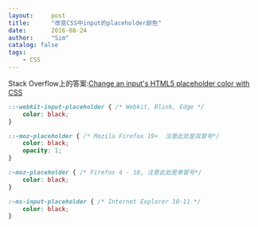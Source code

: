 ```yaml
---
layout:     post
title:      "改变CSS中input的placeholder颜色"
date:       2016-08-24
author:     "Sim"
catalog: false
tags:
    - CSS
---
```


Stack Overflow上的答案:[Change an input's HTML5 placeholder color with CSS](http://stackoverflow.com/questions/2610497/change-an-inputs-html5-placeholder-color-with-css)

```css
::-webkit-input-placeholder { /* Webkit, Blink, Edge */
	color: black;
}

::-moz-placeholder { /* Mozila Firefox 19+  注意此处是双冒号*/
	color: black;
	opacity: 1;
}

:-moz-placeholder { /* Firefox 4 - 18, 注意此处是单冒号*/
	color: black;
}

:-ms-input-placeholder { /* Internet Explorer 10-11 */
	color: black;
}
```


